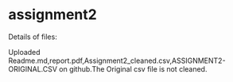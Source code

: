 assignment2
========
Details of files:

Uploaded Readme.md,report.pdf,Assignment2_cleaned.csv,ASSIGNMENT2-ORIGINAL.CSV on github.The Original csv file is not cleaned.
